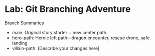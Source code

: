 # Lab: Git Branching Adventure

Branch Summaries

- main: Original story starter + new center path.
- hero-path: Heroic left path—dragon encounter, rescue drone, safe landing
- villain-path: [Describe your changes here]
